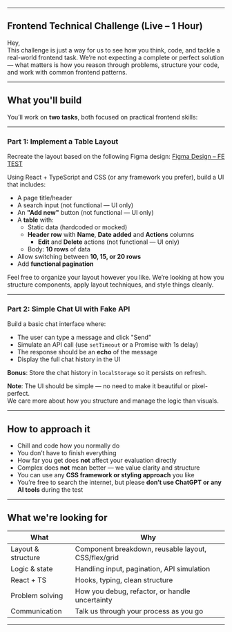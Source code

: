 
---

## Frontend Technical Challenge (Live – 1 Hour)

Hey,<br>
This challenge is just a way for us to see how you think, code, and tackle a real-world frontend task. We’re not expecting a complete or perfect solution — what matters is how you reason through problems, structure your code, and work with common frontend patterns.

---

## What you'll build

You’ll work on **two tasks**, both focused on practical frontend skills:

---

### Part 1: Implement a Table Layout

Recreate the layout based on the following Figma design:
[Figma Design – FE TEST](https://www.figma.com/design/P1iJ4xcsQZ5ouhXXVW76vB/FE-TEST?node-id=6-1224&t=bRkzp6R60TKscF7v-1)

Using React + TypeScript and CSS (or any framework you prefer), build a UI that includes:

* A page title/header
* A search input (not functional — UI only)
* An **"Add new"** button (not functional — UI only)
* A **table** with:
  * Static data (hardcoded or mocked)
  * **Header row** with **Name**, **Date added** and **Actions** columns
    * **Edit** and **Delete** actions (not functional — UI only)
  * Body: **10 rows** of data
* Allow switching between **10, 15, or 20 rows**
* Add **functional pagination**

Feel free to organize your layout however you like. We’re looking at how you structure components, apply layout techniques, and style things cleanly.

---

### Part 2: Simple Chat UI with Fake API

Build a basic chat interface where:

* The user can type a message and click "Send"
* Simulate an API call (use `setTimeout` or a Promise with 1s delay)
* The response should be an **echo** of the message
* Display the full chat history in the UI

**Bonus**: Store the chat history in `localStorage` so it persists on refresh.

**Note**: The UI should be simple — no need to make it beautiful or pixel-perfect. <br> We care more about how you structure and manage the logic than visuals.

---

## How to approach it

* Chill and code how you normally do
* You don’t have to finish everything
* How far you get does **not** affect your evaluation directly
* Complex does **not** mean better — we value clarity and structure
* You can use any **CSS framework or styling approach** you like
* You’re free to search the internet, but please **don’t use ChatGPT or any AI tools** during the test

---

## What we're looking for

| What               | Why                                                 |
| ------------------ | --------------------------------------------------- |
| Layout & structure | Component breakdown, reusable layout, CSS/flex/grid |
| Logic & state      | Handling input, pagination, API simulation          |
| React + TS         | Hooks, typing, clean structure                      |
| Problem solving    | How you debug, refactor, or handle uncertainty      |
| Communication      | Talk us through your process as you go              |

---
